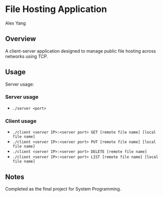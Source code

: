 # File Hosting Application
Alex Yang <br>
## Overview
A client-server application designed to manage public file hosting across networks using TCP.
## Usage
Server usage: 
### Server usage
- `./server <port>`

### Client usage
- `./client <server IP>:<server port> GET [remote file name] [local file name]`
- `./client <server IP>:<server port> PUT [remote file name] [local file name]`
- `./client <server IP>:<server port> DELETE [remote file name]`
- `./client <server IP>:<server port> LIST [remote file name] [local file name]`

## Notes
Completed as the final project for System Programming.
